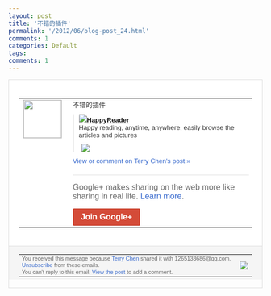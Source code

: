 ```yaml
---
layout: post
title: '不错的插件'
permalink: '/2012/06/blog-post_24.html'
comments: 1
categories: Default
tags: 
comments: 1
---
```

<div style="border:solid 1px #dfdfdf;color:#686868;font:13px Arial"><div style="background-color:#fff;padding:20px;"><table cellpadding="0" cellspacing="0"><tr><td style="padding-right:15px;vertical-align:top"><a href="https://plus.google.com/_/notifications/ngemlink?&amp;emid=CODHv6yk57ACFVBH5Qod8jYAAA&amp;path=%2F108643996575278738906&amp;dt=1340554949424"><img height="75" src="https://lh3.googleusercontent.com/-KKRGTyJ5Bl0/AAAAAAAAAAI/AAAAAAAAEEY/jllxqER5dCk/s75-c-k-a/photo.jpg" style="border:solid 1px #cccccc;" width="75"/></a></td><td style="width:578px;color:#333;font:13px Arial;vertical-align:top;"><div style="padding-bottom:10px">不错的插件</div><div style="margin-bottom:10px;padding-left:10px; border-left:2px solid #EAEAEA"><span style="margin-right:5px"><a href="https://chrome.google.com/webstore/detail/emjphcoeoofohgimppddgblomjbojnnh" style="zSoyz"><img border="0" src="https://images2-focus-opensocial.googleusercontent.com/gadgets/proxy?url=https://s2.googleusercontent.com/s2/favicons?domain%3Dchrome.google.com&amp;container=focus&amp;gadget=a&amp;rewriteMime=image/*&amp;refresh=31536000&amp;resize_h=16"/><span style="font-weight:bold">HappyReader</span></a><div style="padding-bottom:10px">Happy reading, anytime, anywhere, easily browse the articles and pictures</div></span><span style="margin-right:5px"><a href="https://plus.google.com/_/notifications/ngemlink?&amp;emid=CODHv6yk57ACFVBH5Qod8jYAAA&amp;path=%2F108643996575278738906%2Fposts%2F5zTQ5iv9es8%3Fgpinv%3DAMIXal8R1KO1A2o-mHN9bOXokIXbTbcKggkDcvbZlynoqm2ilCbXi8pd0NCdrHkuXLLHwoekwXTC8U4yKmFOLj22xYfZW3UP88vaJ2b4eWKAouhuPkkQWMU&amp;dt=1340554949424" style="zSoyz;"><img border="0" src="https://lh3.googleusercontent.com/vRZIR9CVW5jg3Vp-qnTCJM2A7aijmhaZN2zANW3sst2JrkqPU54hV9UH0R-h4q7LVDYL82kK=h120" style="max-height:200px;max-width:275px"/></a></span></div><a href="https://plus.google.com/_/notifications/ngemlink?&amp;emid=CODHv6yk57ACFVBH5Qod8jYAAA&amp;path=%2F108643996575278738906%2Fposts%2F5zTQ5iv9es8%3Fgpinv%3DAMIXal8R1KO1A2o-mHN9bOXokIXbTbcKggkDcvbZlynoqm2ilCbXi8pd0NCdrHkuXLLHwoekwXTC8U4yKmFOLj22xYfZW3UP88vaJ2b4eWKAouhuPkkQWMU&amp;dt=1340554949424" style="color:#3366CC;text-decoration:none;">View or comment on Terry Chen's post »</a><div style="margin-top:20px;border-top:solid 1px #dfdfdf"><div style="padding:15px 0;color:#686868;font:16px Arial;">Google+ makes sharing on the web more like sharing in real life. <a href="http://www.google.com/+/learnmore/" style="color:#3366CC;text-decoration:none;">Learn more</a>.</div><a href="https://plus.google.com/_/notifications/ngemlink?&amp;emid=CODHv6yk57ACFVBH5Qod8jYAAA&amp;path=%2F%3Fgpinv%3DAMIXal8R1KO1A2o-mHN9bOXokIXbTbcKggkDcvbZlynoqm2ilCbXi8pd0NCdrHkuXLLHwoekwXTC8U4yKmFOLj22xYfZW3UP88vaJ2b4eWKAouhuPkkQWMU&amp;dt=1340554949424" style="display:inline-block;padding:7px 15px;background-color:#d44b38; color:#fff;font-size:16px; font-weight:bold;border-radius:2px;-webkit-border-radius:2px; -moz-border-radius:2px;border:solid 1px #c43b28; white-space:nowrap;text-decoration:none">Join Google+</a></div></td></tr></table></div><div style="border-top:solid 1px #dfdfdf;padding:0 20px; background-color:#f5f5f5"><table cellpadding="0" cellspacing="0" style="height:50px"><tbody><tr><td style="vertical-align:middle;width:100%; color:#636363;font:11px Arial; line-height:120%">You received this message because <a href="https://plus.google.com/_/notifications/ngemlink?&amp;emid=CODHv6yk57ACFVBH5Qod8jYAAA&amp;path=%2F108643996575278738906%3Fgpinv%3DAMIXal8R1KO1A2o-mHN9bOXokIXbTbcKggkDcvbZlynoqm2ilCbXi8pd0NCdrHkuXLLHwoekwXTC8U4yKmFOLj22xYfZW3UP88vaJ2b4eWKAouhuPkkQWMU&amp;dt=1340554949424" style="color:#3366CC;text-decoration:none;">Terry Chen</a> shared it with 1265133686@qq.com. <a href="https://plus.google.com/_/notifications/ngemlink?&amp;emid=CODHv6yk57ACFVBH5Qod8jYAAA&amp;path=%2F_%2Fnonplus%2Femailsettings%3Fgpinv%3DAMIXal8R1KO1A2o-mHN9bOXokIXbTbcKggkDcvbZlynoqm2ilCbXi8pd0NCdrHkuXLLHwoekwXTC8U4yKmFOLj22xYfZW3UP88vaJ2b4eWKAouhuPkkQWMU%26est%3DADH5u8W2EmjJHX-3HzhCxI1sVqxfZupEBfoBHAdEJL466MnjFa50DsgOgW-8Q1TFMpWqAv1UNFwbfAWlR6N9GUAthJByDONsLU4YofXCdF60W1PpqnpEtenPmzIk-n8tcstCCznOmJN0&amp;dt=1340554949424" style="color:#3366CC;text-decoration:none;">Unsubscribe</a> from these emails.<br/>You can't reply to this email. <a href="https://plus.google.com/_/notifications/ngemlink?&amp;emid=CODHv6yk57ACFVBH5Qod8jYAAA&amp;path=%2F108643996575278738906%2Fposts%2F5zTQ5iv9es8%3Fgpinv%3DAMIXal8R1KO1A2o-mHN9bOXokIXbTbcKggkDcvbZlynoqm2ilCbXi8pd0NCdrHkuXLLHwoekwXTC8U4yKmFOLj22xYfZW3UP88vaJ2b4eWKAouhuPkkQWMU&amp;dt=1340554949424" style="color:#3366CC;text-decoration:none;">View the post</a> to add a comment.<br/></td><td><img src="https://ssl.gstatic.com/s2/oz/images/notifications/logo/google-plus-6617a72bb36cc548861652780c9e6ff1.png"/></td></tr></tbody></table></div></div>